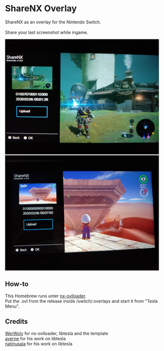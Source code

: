 # ShareNX Overlay
ShareNX as an overlay for the Nintendo Switch.<br><br>
Share your last screenshot while ingame.

![Zelda](/images/Zelda.jpg)
![Mario](/images/Mario.jpg)

## How-to
This Homebrew runs unter [nx-ovlloader](https://github.com/WerWolv/nx-ovlloader/releases).<br>
Put the .ovl from the release inside /switch/.overlays and start it from "Tesla Menu".<br>

## Credits
[WerWolv](https://github.com/WerWolv) for nx-ovlloader, libtesla and the template<br>
[averne](https://github.com/averne) for his work on libtesla<br>
[natinusala](https://github.com/natinusala) for his work on libtesla<br>